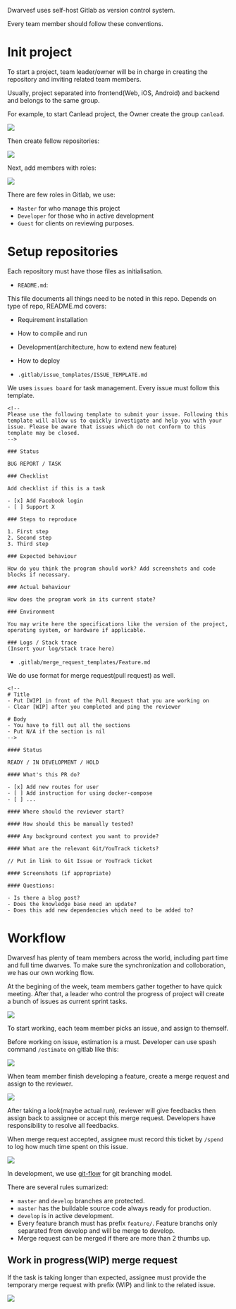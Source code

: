 Dwarvesf uses self-host Gitlab as version control system.

Every team member should follow these conventions.

# Init project
To start a project, team leader/owner will be in charge in creating the repository and inviting related team members.

Usually, project separated into frontend(Web, iOS, Android) and backend and belongs to the same group.

For example, to start Canlead project, the Owner create the group `canlead`.

<img src="https://raw.githubusercontent.com/dwarvesf/team/master/img/add-group.png">

Then create fellow repositories:

<img src="https://raw.githubusercontent.com/dwarvesf/team/master/img/add-project.png">

Next, add members with roles:

<img src="https://raw.githubusercontent.com/dwarvesf/team/master/img/add-new-member.png">

There are few roles in Gitlab, we use:
- `Master` for who manage this project
- `Developer` for those who in active development
- `Guest` for clients on reviewing purposes.


# Setup repositories

Each repository must have those files as initialisation.

- `README.md`:

This file documents all things need to be noted in this repo. Depends on type of repo, README.md covers:

  - Requirement installation
  - How to compile and run
  - Development(architecture, how to extend new feature)
  - How to deploy

- `.gitlab/issue_templates/ISSUE_TEMPLATE.md`

We uses `issues board` for task management. Every issue must follow this template.

```
<!--
Please use the following template to submit your issue. Following this template will allow us to quickly investigate and help you with your issue. Please be aware that issues which do not conform to this template may be closed.
-->

### Status

BUG REPORT / TASK

### Checklist

Add checklist if this is a task

- [x] Add Facebook login
- [ ] Support X

### Steps to reproduce

1. First step
2. Second step
3. Third step

### Expected behaviour

How do you think the program should work? Add screenshots and code blocks if necessary.

### Actual behaviour

How does the program work in its current state?

### Environment

You may write here the specifications like the version of the project, operating system, or hardware if applicable.

### Logs / Stack trace
(Insert your log/stack trace here)
```

- `.gitlab/merge_request_templates/Feature.md`

We do use format for merge request(pull request) as well.

```
<!--
# Title
- Put [WIP] in front of the Pull Request that you are working on
- Clear [WIP] after you completed and ping the reviewer

# Body
- You have to fill out all the sections
- Put N/A if the section is nil
-->

#### Status

READY / IN DEVELOPMENT / HOLD

#### What's this PR do?

- [x] Add new routes for user
- [ ] Add instruction for using docker-compose
- [ ] ...

#### Where should the reviewer start?

#### How should this be manually tested?

#### Any background context you want to provide?

#### What are the relevant Git/YouTrack tickets?

// Put in link to Git Issue or YouTrack ticket

#### Screenshots (if appropriate)

#### Questions:

- Is there a blog post?
- Does the knowledge base need an update?
- Does this add new dependencies which need to be added to?

```

# Workflow

Dwarvesf has plenty of team members across the world, including part time and full time dwarves. To make sure the synchronization and colloboration, we has our own working flow.

At the begining of the week, team members gather together to have quick meeting. After that, a leader who control the progress of project will create a bunch of issues as current sprint tasks.

<img src="https://raw.githubusercontent.com/dwarvesf/team/master/img/issue-board.png">

To start working, each team member picks an issue, and assign to themself.

Before working on issue, estimation is a must. Developer can use spash command `/estimate` on gitlab like this:

<img src="https://raw.githubusercontent.com/dwarvesf/team/master/img/estimate.png">

When team member finish developing a feature, create a merge request and assign to the reviewer.

<img src="https://raw.githubusercontent.com/dwarvesf/team/master/img/merge-request.png">

After taking a look(maybe actual run), reviewer will give feedbacks then assign back to assignee or accept this merge request. Developers have responsibility to resolve all feedbacks.


When merge request accepted, assignee must record this ticket by `/spend` to log how much time spent on this issue.

<img src="https://raw.githubusercontent.com/dwarvesf/team/master/img/spend.png">

In development, we use [git-flow](https://github.com/nvie/gitflow) for git branching model.

There are several rules sumarized:
 * `master` and `develop` branches are protected.
 * `master` has the buildable source code always ready for production.
 * `develop` is in active development.
 * Every feature branch must has prefix `feature/`. Feature branchs only separated from develop and will be merge to develop.
 * Merge request can be merged if there are more than 2 thumbs up.

## Work in progress(WIP) merge request

If the task is taking longer than expected, assignee must provide the temporary merge request with prefix (WIP) and link to the related issue.

<img src="https://raw.githubusercontent.com/dwarvesf/team/master/img/wip-mr.png">



